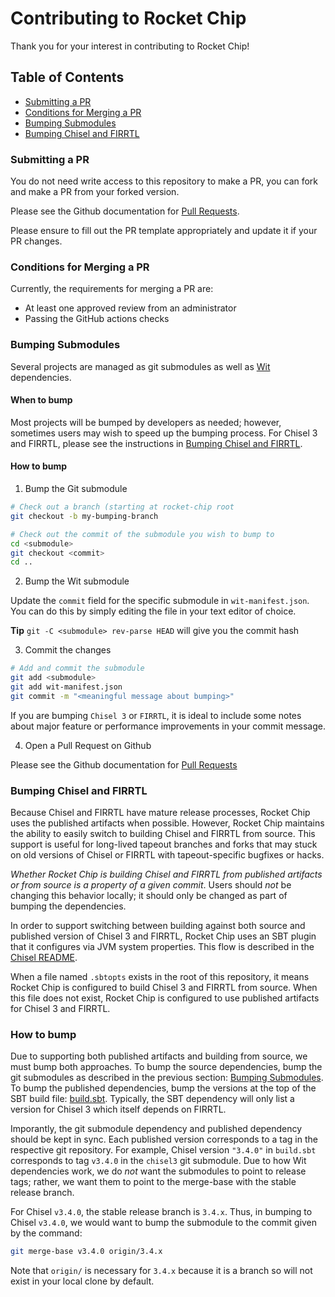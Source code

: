 Contributing to Rocket Chip
=====================

Thank you for your interest in contributing to Rocket Chip!

## Table of Contents

+ [Submitting a PR](#submitting)
+ [Conditions for Merging a PR](#merging)
+ [Bumping Submodules](#bumping)
+ [Bumping Chisel and FIRRTL](#bumping-chisel)

### <a name="submitting"></a> Submitting a PR

You do not need write access to this repository to make a PR,
you can fork and make a PR from your forked version.

Please see the Github documentation for [Pull Requests](https://help.github.com/en/github/collaborating-with-issues-and-pull-requests/proposing-changes-to-your-work-with-pull-requests).

Please ensure to fill out the PR template appropriately and update it if your PR changes.

### <a name="merging"></a> Conditions for Merging a PR

Currently, the requirements for merging a PR are:
 + At least one approved review from an administrator
 + Passing the GitHub actions checks

### <a name="bumping"></a> Bumping Submodules

Several projects are managed as git submodules as well as [Wit](https://github.com/sifive/wit) dependencies.

#### When to bump

Most projects will be bumped by developers as needed; however,
sometimes users may wish to speed up the bumping process.
For Chisel 3 and FIRRTL, please see the instructions in [Bumping Chisel and FIRRTL](#bumping-chisel).

#### How to bump

1. Bump the Git submodule

```bash
# Check out a branch (starting at rocket-chip root
git checkout -b my-bumping-branch

# Check out the commit of the submodule you wish to bump to
cd <submodule>
git checkout <commit>
cd ..
```

2. Bump the Wit submodule

Update the `commit` field for the specific submodule in `wit-manifest.json`.
You can do this by simply editing the file in your text editor of choice.

**Tip** `git -C <submodule> rev-parse HEAD` will give you the commit hash

3. Commit the changes

```bash
# Add and commit the submodule
git add <submodule>
git add wit-manifest.json
git commit -m "<meaningful message about bumping>"
```

If you are bumping `Chisel 3` or `FIRRTL`, it is ideal to include some notes about
major feature or performance improvements in your commit message.

4. Open a Pull Request on Github

Please see the Github documentation for [Pull Requests](https://help.github.com/en/github/collaborating-with-issues-and-pull-requests/proposing-changes-to-your-work-with-pull-requests)

### <a name="bumping-chisel"></a> Bumping Chisel and FIRRTL

Because Chisel and FIRRTL have mature release processes, Rocket Chip uses the published artifacts when possible.
However, Rocket Chip maintains the ability to easily switch to building Chisel and FIRRTL from source.
This support is useful for long-lived tapeout branches and forks that may stuck on old versions of Chisel or FIRRTL with tapeout-specific bugfixes or hacks.

_Whether Rocket Chip is building Chisel and FIRRTL from published artifacts or from source is a property of a given commit_.
Users should *not* be changing this behavior locally; it should only be changed as part of bumping the dependencies.

In order to support switching between building against both source and published version of Chisel 3 and FIRRTL,
Rocket Chip uses an SBT plugin that it configures via JVM system properties.
This flow is described in the [Chisel README](https://github.com/freechipsproject/chisel3#building-chisel-with-firrtl-in-the-same-sbt-project).

When a file named `.sbtopts` exists in the root of this repository, it means Rocket Chip is configured to build Chisel 3 and FIRRTL from source.
When this file does not exist, Rocket Chip is configured to use published artifacts for Chisel 3 and FIRRTL.

### How to bump

Due to supporting both published artifacts and building from source, we must bump both approaches.
To bump the source dependencies, bump the git submodules as described in the previous section: [Bumping Submodules](#bumping).
To bump the published dependencies, bump the versions at the top of the SBT build file: [build.sbt](build.sbt).
Typically, the SBT dependency will only list a version for Chisel 3 which itself depends on FIRRTL.

Imporantly, the git submodule dependency and published dependency should be kept in sync.
Each published version corresponds to a tag in the respective git repository.
For example, Chisel version `"3.4.0"` in `build.sbt` corresponds to tag `v3.4.0` in the `chisel3` git submodule.
Due to how Wit dependencies work, we do *not* want the submodules to point to release tags; rather, we want them to point to the merge-base with the stable release branch.

For Chisel `v3.4.0`, the stable release branch is `3.4.x`.
Thus, in bumping to Chisel `v3.4.0`, we would want to bump the submodule to the commit given by the command:

```bash
git merge-base v3.4.0 origin/3.4.x
```

Note that `origin/` is necessary for `3.4.x` because it is a branch so will not exist in your local clone by default.
